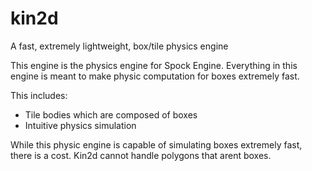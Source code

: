 # kin2d
A fast, extremely lightweight, box/tile physics engine

This engine is the physics engine for Spock Engine.
Everything in this engine is meant to make physic computation for boxes extremely fast.

This includes:
- Tile bodies which are composed of boxes
- Intuitive physics simulation

While this physic engine is capable of simulating boxes extremely fast, there is a cost.
Kin2d cannot handle polygons that arent boxes. 
